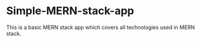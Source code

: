 # Simple-MERN-stack-app

This is a basic MERN stack app which covers all technologies used in MERN stack.
